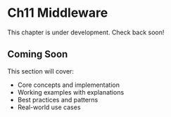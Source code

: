 # Ch11 Middleware

This chapter is under development. Check back soon!

## Coming Soon

This section will cover:
- Core concepts and implementation
- Working examples with explanations
- Best practices and patterns
- Real-world use cases
